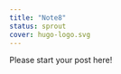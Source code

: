 ```yaml
---
title: "Note8"
status: sprout
cover: hugo-logo.svg
---
```


<!-- status: sprout, bloom, mature (completion: sprout < bloom < mature ) -->

Please start your post here!